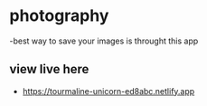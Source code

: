 # photography
-best way to save your images is throught this app

## view live here
- https://tourmaline-unicorn-ed8abc.netlify.app
